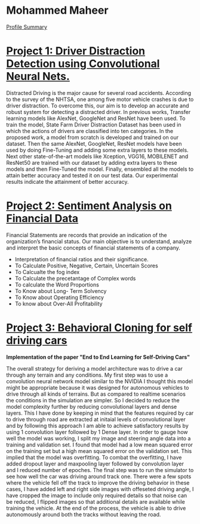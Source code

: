 # Mohammed Maheer



[Profile Summary](https://profile-summary-for-github.com/user/android-kunjapppan)

 
# [Project 1: Driver Distraction Detection using Convolutional Neural Nets.](https://github.com/android-kunjapppan/Distracted-Driver-Detection-using-CNN/blob/master/Maheer_report.pdf)
<p>Distracted Driving is the major cause for several road accidents. According to the survey of the NHTSA, one among five motor vehicle crashes is due to driver distraction. To overcome this, our aim is to develop an accurate and robust system for detecting a distracted driver. In previous works, Transfer learning models like AlexNet, GoogleNet and ResNet have been used. To train the model, State Farm Driver Distraction Dataset has been used in which the actions of drivers are classified into ten categories. In the proposed work, a model from scratch is developed and trained on our dataset. Then the same AlexNet, GoogleNet, ResNet models have been used by doing Fine-Tuning and adding some extra layers to these models. Next other state-of-the-art models like Xception, VGG16, MOBILENET and ResNet50 are trained with our dataset by adding extra layers to these models and then Fine-Tuned the model. Finally, ensembled all the models to attain better accuracy and tested it on our test data. Our experimental results indicate the attainment of better accuracy.</p>

  
# [Project 2: Sentiment Analysis on Financial Data](https://github.com/android-kunjapppan/Sentiment-Analysis-on-Financial-Reports)

<p>Financial Statements are records that provide an indication of the organization’s financial status. Our main objective is to understand, analyze and interpret the basic concepts of financial statements of a company.</p> 

* Interpretation of financial ratios and their significance. 
* To Calculate Positive, Negative, Certain, Uncertain Scores
* To Calcualte the fog index
* To Calculate the precetantage of Complex words
* To calculate the Word Proportions
* To Know about Long- Term Solvency 
* To Know about Operating Efficiency
* To know about Over-All Profitability


# [Project 3: Behavioral Cloning for self driving cars](https://github.com/android-kunjapppan/Behavioral-Cloning-for-self-driving-cars)
**Implementation of the paper "End to End Learning for Self-Driving Cars"**

<p>The overall strategy for deriving a model architecture was to drive a car through any terrain and any conditions. My first step was to use a convolution neural network model similar to the NVIDIA I thought this model might be appropriate because it was designed for autonomous vehicles to drive through all kinds of terrains. But as compared to realtime scenarios the conditions in the simulation are simpler. So I decided to reduce the model complexity further by reducing convolutional layers and dense layers. This I have done by keeping in mind that the features required by car to drive through road are extracted at initaial levels of convolutional layer and by following this approach I am able to achieve satisfactory results by using 1 convolution layer followed by 1 Dense layer. In order to gauge how well the model was working, I split my image and steering angle data into a training and validation set. I found that model had a low mean squared error on the training set but a high mean squared error on the validation set. This implied that the model was overfitting. To combat the overfitting, I have added dropout layer and maxpooling layer followed by convolution layer and I reduced number of epoches. The final step was to run the simulator to see how well the car was driving around track one. There were a few spots where the vehicle fell off the track to improve the driving behavior in these cases, I have added left and right side images with offeseted driving angle, I have cropped the image to include only required details so that noise can be reduced, I flipped images so that additional details are available while training the vehicle. At the end of the process, the vehicle is able to drive autonomously around both the tracks without leaving the road.</p>
